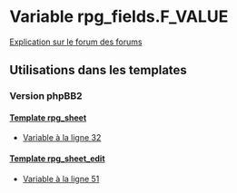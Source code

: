 # Variable rpg_fields.F_VALUE
[Explication sur le forum des forums](http://forum.forumactif.com/t294113-listing-des-variables#rpg_fields.F_VALUE)
## Utilisations dans les templates
### Version phpBB2
#### [Template rpg_sheet](subsilver/rpg_sheet.md)
* [Variable à la ligne 32](../subsilver/rpg_sheet.tpl#L32)
#### [Template rpg_sheet_edit](subsilver/rpg_sheet_edit.md)
* [Variable à la ligne 51](../subsilver/rpg_sheet_edit.tpl#L51)